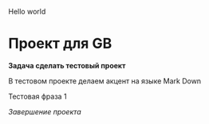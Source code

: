 Hello world

# Проект для GB

**Задача сделать тестовый проект**

В тестовом проекте делаем акцент на языке Mark Down

Тестовая фраза 1

*Завершение проекта*


